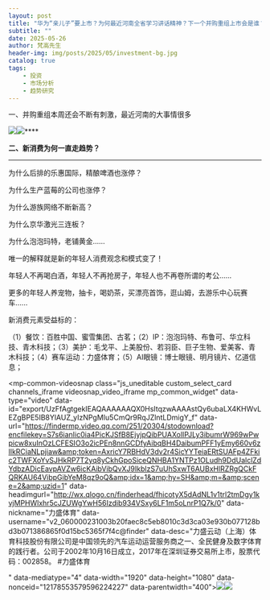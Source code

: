 ```yaml
---
layout: post
title: "华为“亲儿子”要上市？为何最近河南全省学习讲话精神？下一个并购重组上市会是谁？"
subtitle: ""
date: 2025-05-26
author: 梵高先生
header-img: img/posts/2025/05/investment-bg.jpg
catalog: true
tags:
    - 投资
    - 市场分析
    - 趋势研究
---
```


一、并购重组本周还会不断有刺激，最近河南的大事情很多

![](https://mmbiz.qpic.cn/sz_mmbiz_jpg/https://mmbiz.qpic.cn/sz_mmbiz_jpg/ViaIfpMVXKTQWbMM0s8KZsyqxOarNhr8ddEGjT0AtT5YepSHOStFvw3VAceiafbg7QoQalBVMu7kwuic5Gehd5ncA/640?wx_fmt=jpeg)![](https://mmbiz.qpic.cn/sz_mmbiz_jpg/https://mmbiz.qpic.cn/sz_mmbiz_jpg/ViaIfpMVXKTQWbMM0s8KZsyqxOarNhr8d7acayMBhDIafeGgIhJcqibWEomFGQdEbp2nL4prmj9IpcueB0PsLWMA/640?wx_fmt=jpeg)****

**二、新消费为何一直走趋势？**

****

为什么后排的乐惠国际，精酿啤酒也涨停？

为什么生产蓝莓的公司也涨停？

为什么游族网络不断新高？

为什么京华激光三连板？

为什么泡泡玛特，老铺黄金……

唯一的解释就是新的年轻人消费观念和模式变了！

年轻人不再喝白酒，年轻人不再抢房子，年轻人也不再卷所谓的考公……

更多的年轻人养宠物，抽卡，喝奶茶，买漂亮首饰，逛山姆，去游乐中心玩赛车……

新消费元素受益标的：

（1）餐饮：百胜中国、蜜雪集团、古茗；（2）IP：泡泡玛特、布鲁可、华立科技、青木科技；（3）美护：毛戈平、上美股份、若羽臣、巨子生物、爱美客、青木科技；（4）赛车运动：力盛体育；（5）AI眼镜：博士眼镜、明月镜片、亿道信息；

<mp-common-videosnap class="js_uneditable custom_select_card channels_iframe videosnap_video_iframe mp_common_widget" data-type="video" data-id="export/UzFfAgtgekIEAQAAAAAAQX0HsItqzwAAAAstQy6ubaLX4KHWvLEZgBPE5IB8YlAUZ_yIzNPgMIu5CmQr9RqJZlntLDmigY_f" data-url="https://findermp.video.qq.com/251/20304/stodownload?encfilekey=S7s6ianIic0ia4PicKJSfB8EjyjpQibPUAXolIPJLy3ibumrW969wPwpicw8xuInOzLCFESIO3o2icPEn8nnGCDfyAibqBH4DaibumPFF1yEmy660v6zlIkRCiaNLpjiaw&amp;token=AxricY7RBHdV3dv2r4SicYYTeiaERtSUAFp4ZFkic2TWFXoYvSJHkRP7T2yq8yCkhGpoSiceQNHBA1YNTPz1OLudh9DdUalclZdYdbzADicEavpAVZw6icKAibVibQvXJ9IkblzS7uUhSxwT6AUBxHlRZRgQCkFQRKAU64VibpGibYeM8qz9oQ&amp;idx=1&amp;hy=SH&amp;m=&amp;scene=2&amp;uzid=1" data-headimgurl="http://wx.qlogo.cn/finderhead/fhicotyX5dAdNL1v1trl2tmDgy1kvjMPHWlxhr5cJZUWgYwH56Izdib934VSxy6LF1m5oLnrP1Q7k/0" data-nickname="力盛体育" data-username="v2_060000231003b20faec8c5eb8010c3d3ca03e930b077128bd3b071386865f0d15bc5365f7f4c@finder" data-desc="力盛云动（上海）体育科技股份有限公司是中国领先的汽车运动运营服务商之一、全民健身及数字体育的践行者。公司于2002年10月16日成立，2017年在深圳证券交易所上市，股票代码：002858。
#力盛体育

" data-mediatype="4" data-width="1920" data-height="1080" data-nonceid="12178553579596224227" data-parentwidth="400">![](https://mmbiz.qpic.cn/sz_mmbiz_jpg/https://mmbiz.qpic.cn/sz_mmbiz_jpg/ViaIfpMVXKTQWbMM0s8KZsyqxOarNhr8dPkjYmXibjAnXq2qTS6aQHwQ02iadkc0IOBsWrn6dHKNDYpsVdbibFgsMg/640?wx_fmt=jpeg)![](https://mmbiz.qpic.cn/sz_mmbiz_jpg/https://mmbiz.qpic.cn/sz_mmbiz_jpg/ViaIfpMVXKTQWbMM0s8KZsyqxOarNhr8d92icqicb10AQ4lWA8OkPTpxX6dyhXKpIfRhPRjhiaEIcbrWQd4yx1mCMQ/640?wx_fmt=jpeg)